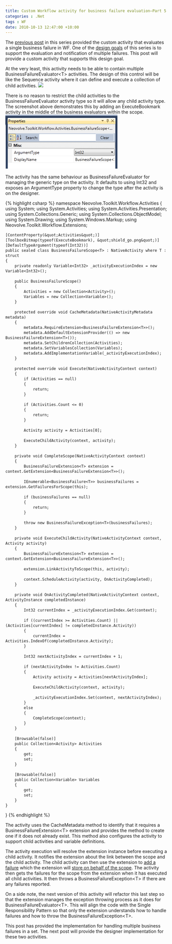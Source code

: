 ```yaml
---
title: Custom Workflow activity for business failure evaluation–Part 5
categories : .Net
tags : WF
date: 2010-10-13 12:47:00 +10:00
---
```


The [previous post][0] in this series provided the custom activity that evaluates a single business failure in WF. One of the [design goals][1] of this series is to support the evaluation and notification of multiple failures. This post will provide a custom activity that supports this design goal.

At the very least, this activity needs to be able to contain multiple BusinessFailureEvaluator&lt;T&gt; activities. The design of this control will be like the Sequence activity where it can define and execute a collection of child activities. ![][2]

There is no reason to restrict the child activities to the BusinessFailureEvaluator activity type so it will allow any child activity type. The screenshot above demonstrates this by adding an ExecuteBookmark activity in the middle of the business evaluators within the scope. ![image][3]

The activity has the same behaviour as BusinessFailureEvaluator for managing the generic type on the activity. It defaults to using Int32 and exposes an ArgumentType property to change the type after the activity is on the designer.

{% highlight csharp %}
namespace Neovolve.Toolkit.Workflow.Activities
{ 
    using System;
    using System.Activities;
    using System.Activities.Presentation;
    using System.Collections.Generic;
    using System.Collections.ObjectModel;
    using System.Drawing;
    using System.Windows.Markup;
    using Neovolve.Toolkit.Workflow.Extensions;
    
    [ContentProperty(&quot;Activities&quot;)]
    [ToolboxBitmap(typeof(ExecuteBookmark), &quot;shield_go.png&quot;)]
    [DefaultTypeArgument(typeof(Int32))]
    public sealed class BusinessFailureScope<T> : NativeActivity where T : struct
    {
        private readonly Variable<Int32> _activityExecutionIndex = new Variable<Int32>();
    
        public BusinessFailureScope()
        {
            Activities = new Collection<Activity>();
            Variables = new Collection<Variable>();
        }
    
        protected override void CacheMetadata(NativeActivityMetadata metadata)
        {
            metadata.RequireExtension<BusinessFailureExtension<T>>();
            metadata.AddDefaultExtensionProvider(() => new BusinessFailureExtension<T>());
            metadata.SetChildrenCollection(Activities);
            metadata.SetVariablesCollection(Variables);
            metadata.AddImplementationVariable(_activityExecutionIndex);
        }
    
        protected override void Execute(NativeActivityContext context)
        {
            if (Activities == null)
            {
                return;
            }
    
            if (Activities.Count <= 0)
            {
                return;
            }
    
            Activity activity = Activities[0];
    
            ExecuteChildActivity(context, activity);
        }
    
        private void CompleteScope(NativeActivityContext context)
        {
            BusinessFailureExtension<T> extension = context.GetExtension<BusinessFailureExtension<T>>();
    
            IEnumerable<BusinessFailure<T>> businessFailures = extension.GetFailuresForScope(this);
    
            if (businessFailures == null)
            {
                return;
            }
    
            throw new BusinessFailureException<T>(businessFailures);
        }
    
        private void ExecuteChildActivity(NativeActivityContext context, Activity activity)
        {
            BusinessFailureExtension<T> extension = context.GetExtension<BusinessFailureExtension<T>>();
    
            extension.LinkActivityToScope(this, activity);
    
            context.ScheduleActivity(activity, OnActivityCompleted);
        }
    
        private void OnActivityCompleted(NativeActivityContext context, ActivityInstance completedInstance)
        {
            Int32 currentIndex = _activityExecutionIndex.Get(context);
    
            if ((currentIndex >= Activities.Count) || (Activities[currentIndex] != completedInstance.Activity))
            {
                currentIndex = Activities.IndexOf(completedInstance.Activity);
            }
    
            Int32 nextActivityIndex = currentIndex + 1;
    
            if (nextActivityIndex != Activities.Count)
            {
                Activity activity = Activities[nextActivityIndex];
    
                ExecuteChildActivity(context, activity);
    
                _activityExecutionIndex.Set(context, nextActivityIndex);
            }
            else
            {
                CompleteScope(context);
            }
        }
    
        [Browsable(false)]
        public Collection<Activity> Activities
        {
            get;
            set;
        }
    
        [Browsable(false)]
        public Collection<Variable> Variables
        {
            get;
            set;
        }
    }
}
{% endhighlight %}

The activity uses the CacheMetadata method to identify that it requires a BusinessFailureExtension&lt;T&gt; extension and provides the method to create one if it does not already exist. This method also configures the activity to support child activities and variable definitions.

The activity execution will resolve the extension instance before executing a child activity. It notifies the extension about the link between the scope and the child activity. The child activity can then use the extension to [add a failure][0] which the extension will [store on behalf of the scope][4]. The activity then gets the failures for the scope from the extension when it has executed all child activities. It then throws a BusinessFailureException&lt;T&gt; if there are any failures reported. 

On a side note, the next version of this activity will refactor this last step so that the extension manages the exception throwing process as it does for BusinessFailureEvaluator&lt;T&gt;. This will align the code with the Single Responsibility Pattern so that only the extension understands how to handle failures and how to throw the BusinessFailureException&lt;T&gt;.

This post has provided the implementation for handling multiple business failures in a set. The next post will provide the designer implementation for these two activities.

[0]: /2010/10/12/custom-workflow-activity-for-business-failure-evaluatione28093part-4/
[1]: /2010/10/11/custom-workflow-activity-for-business-failure-evaluatione28093part-1/
[2]: /files/image_45.png
[3]: /files/image_50.png
[4]: /2010/10/12/custom-workflow-activity-for-business-failure-evaluatione28093part-3/
